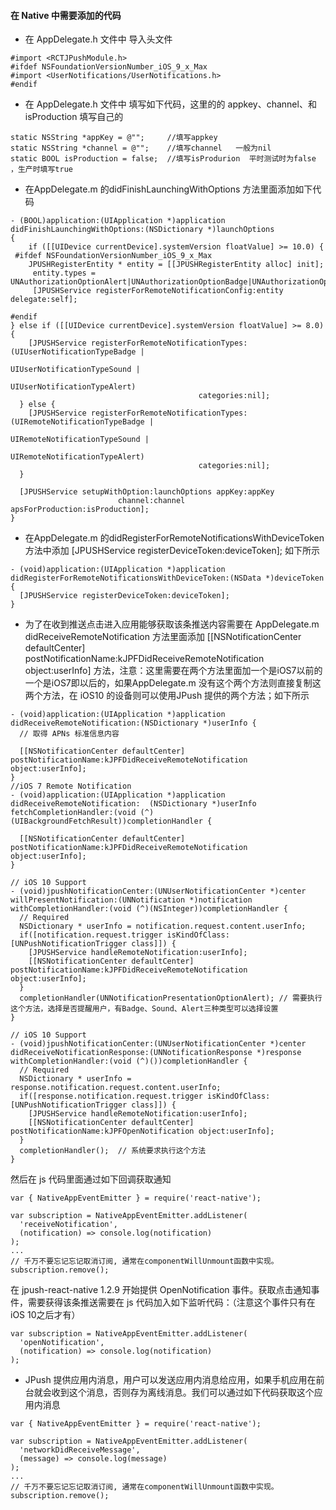 #### 在 Native 中需要添加的代码
- 在 AppDelegate.h 文件中 导入头文件
```
#import <RCTJPushModule.h>
#ifdef NSFoundationVersionNumber_iOS_9_x_Max
#import <UserNotifications/UserNotifications.h>
#endif
```
- 在 AppDelegate.h 文件中 填写如下代码，这里的的 appkey、channel、和 isProduction 填写自己的
```
static NSString *appKey = @"";     //填写appkey
static NSString *channel = @"";    //填写channel   一般为nil
static BOOL isProduction = false;  //填写isProdurion  平时测试时为false ，生产时填写true
```
- 在AppDelegate.m 的didFinishLaunchingWithOptions 方法里面添加如下代码
```
- (BOOL)application:(UIApplication *)application didFinishLaunchingWithOptions:(NSDictionary *)launchOptions
{
    if ([[UIDevice currentDevice].systemVersion floatValue] >= 10.0) {
 #ifdef NSFoundationVersionNumber_iOS_9_x_Max
    JPUSHRegisterEntity * entity = [[JPUSHRegisterEntity alloc] init];
     entity.types = UNAuthorizationOptionAlert|UNAuthorizationOptionBadge|UNAuthorizationOptionSound;
     [JPUSHService registerForRemoteNotificationConfig:entity delegate:self];

#endif
} else if ([[UIDevice currentDevice].systemVersion floatValue] >= 8.0) {
    [JPUSHService registerForRemoteNotificationTypes:(UIUserNotificationTypeBadge |
                                                      UIUserNotificationTypeSound |
                                                      UIUserNotificationTypeAlert)
                                          categories:nil];
  } else {
    [JPUSHService registerForRemoteNotificationTypes:(UIRemoteNotificationTypeBadge |
                                                      UIRemoteNotificationTypeSound |
                                                      UIRemoteNotificationTypeAlert)
                                          categories:nil];
  }

  [JPUSHService setupWithOption:launchOptions appKey:appKey
                        channel:channel apsForProduction:isProduction];
}
```
- 在AppDelegate.m 的didRegisterForRemoteNotificationsWithDeviceToken 方法中添加 [JPUSHService registerDeviceToken:deviceToken]; 如下所示
```
- (void)application:(UIApplication *)application
didRegisterForRemoteNotificationsWithDeviceToken:(NSData *)deviceToken {
  [JPUSHService registerDeviceToken:deviceToken];
}
```
- 为了在收到推送点击进入应用能够获取该条推送内容需要在 AppDelegate.m didReceiveRemoteNotification 方法里面添加 [[NSNotificationCenter defaultCenter] postNotificationName:kJPFDidReceiveRemoteNotification object:userInfo] 方法，注意：这里需要在两个方法里面加一个是iOS7以前的一个是iOS7即以后的，如果AppDelegate.m 没有这个两个方法则直接复制这两个方法，在 iOS10 的设备则可以使用JPush 提供的两个方法；如下所示
```
- (void)application:(UIApplication *)application didReceiveRemoteNotification:(NSDictionary *)userInfo {
  // 取得 APNs 标准信息内容

  [[NSNotificationCenter defaultCenter] postNotificationName:kJPFDidReceiveRemoteNotification object:userInfo];
}
//iOS 7 Remote Notification
- (void)application:(UIApplication *)application didReceiveRemoteNotification:  (NSDictionary *)userInfo fetchCompletionHandler:(void (^)   (UIBackgroundFetchResult))completionHandler {

  [[NSNotificationCenter defaultCenter] postNotificationName:kJPFDidReceiveRemoteNotification object:userInfo];
}

// iOS 10 Support
- (void)jpushNotificationCenter:(UNUserNotificationCenter *)center willPresentNotification:(UNNotification *)notification withCompletionHandler:(void (^)(NSInteger))completionHandler {
  // Required
  NSDictionary * userInfo = notification.request.content.userInfo;
  if([notification.request.trigger isKindOfClass:[UNPushNotificationTrigger class]]) {
    [JPUSHService handleRemoteNotification:userInfo];
    [[NSNotificationCenter defaultCenter] postNotificationName:kJPFDidReceiveRemoteNotification object:userInfo];
  }
  completionHandler(UNNotificationPresentationOptionAlert); // 需要执行这个方法，选择是否提醒用户，有Badge、Sound、Alert三种类型可以选择设置
}

// iOS 10 Support
- (void)jpushNotificationCenter:(UNUserNotificationCenter *)center didReceiveNotificationResponse:(UNNotificationResponse *)response withCompletionHandler:(void (^)())completionHandler {
  // Required
  NSDictionary * userInfo = response.notification.request.content.userInfo;
  if([response.notification.request.trigger isKindOfClass:[UNPushNotificationTrigger class]]) {
    [JPUSHService handleRemoteNotification:userInfo];
    [[NSNotificationCenter defaultCenter] postNotificationName:kJPFOpenNotification object:userInfo];
  }
  completionHandler();  // 系统要求执行这个方法
}
```
然后在 js 代码里面通过如下回调获取通知
```
var { NativeAppEventEmitter } = require('react-native');

var subscription = NativeAppEventEmitter.addListener(
  'receiveNotification',
  (notification) => console.log(notification)
);
...
// 千万不要忘记忘记取消订阅, 通常在componentWillUnmount函数中实现。
subscription.remove();
```

在 jpush-react-native 1.2.9 开始提供 OpenNotification 事件。获取点击通知事件，需要获得该条推送需要在 js 代码加入如下监听代码：（注意这个事件只有在 iOS 10之后才有）
```
var subscription = NativeAppEventEmitter.addListener(
  'openNotification',
  (notification) => console.log(notification)
);

```


- JPush 提供应用内消息，用户可以发送应用内消息给应用，如果手机应用在前台就会收到这个消息，否则存为离线消息。我们可以通过如下代码获取这个应用内消息
```
var { NativeAppEventEmitter } = require('react-native');

var subscription = NativeAppEventEmitter.addListener(
  'networkDidReceiveMessage',
  (message) => console.log(message)
);
...
// 千万不要忘记忘记取消订阅, 通常在componentWillUnmount函数中实现。
subscription.remove();
```
